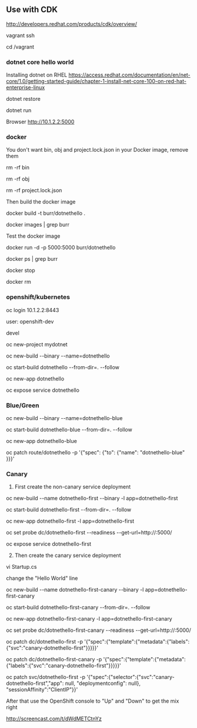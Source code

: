 ## Use with CDK 
http://developers.redhat.com/products/cdk/overview/

vagrant ssh

cd /vagrant

### dotnet core hello world
Installing dotnet on RHEL
https://access.redhat.com/documentation/en/net-core/1.0/getting-started-guide/chapter-1-install-net-core-100-on-red-hat-enterprise-linux

dotnet restore

dotnet run

Browser http://10.1.2.2:5000

### docker
You don't want bin, obj and project.lock.json in your Docker image, remove them

rm -rf bin

rm -rf obj

rm -rf project.lock.json

Then build the docker image

docker build -t burr/dotnethello .

docker images | grep burr

Test the docker image

docker run -d -p 5000:5000 burr/dotnethello

docker ps | grep burr

docker stop <containerid>

docker rm <containerid>

### openshift/kubernetes
oc login 10.1.2.2:8443

user: openshift-dev

devel

oc new-project mydotnet

oc new-build --binary --name=dotnethello

oc start-build dotnethello --from-dir=. --follow

oc new-app dotnethello

oc expose service dotnethello


### Blue/Green
oc new-build --binary --name=dotnethello-blue

oc start-build dotnethello-blue --from-dir=. --follow

oc new-app dotnethello-blue

oc patch route/dotnethello -p '{"spec": {"to": {"name": "dotnethello-blue" }}}'

### Canary

1) First create the non-canary service deployment

oc new-build --name dotnethello-first --binary -l app=dotnethello-first

oc start-build dotnethello-first --from-dir=. --follow

oc new-app dotnethello-first -l app=dotnethello-first

oc set probe dc/dotnethello-first --readiness --get-url=http://:5000/

oc expose service dotnethello-first

2) Then create the canary service deployment

vi Startup.cs

change the "Hello World" line

oc new-build --name dotnethello-first-canary --binary -l app=dotnethello-first-canary

oc start-build dotnethello-first-canary --from-dir=. --follow

oc new-app dotnethello-first-canary -l app=dotnethello-first-canary

oc set probe dc/dotnethello-first-canary --readiness --get-url=http://:5000/

oc patch dc/dotnethello-first -p '{"spec":{"template":{"metadata":{"labels":{"svc":"canary-dotnethello-first"}}}}}'

oc patch dc/dotnethello-first-canary -p '{"spec":{"template":{"metadata":{"labels":{"svc":"canary-dotnethello-first"}}}}}'

oc patch svc/dotnethello-first -p '{"spec":{"selector":{"svc":"canary-dotnethello-first","app": null, "deploymentconfig": null}, "sessionAffinity":"ClientIP"}}'

After that use the OpenShift console to "Up" and "Down" to get the mix right

http://screencast.com/t/dWdMETCtnYz





